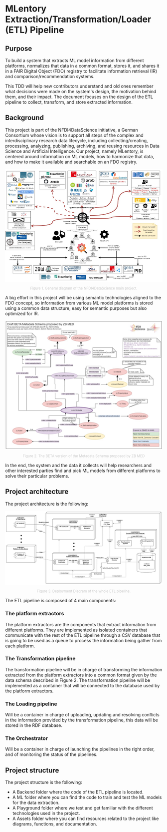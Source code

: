 # MLentory Extraction/Transformation/Loader (ETL) Pipeline 

## Purpose
To build a system that extracts ML model information from different platforms, normalizes that data in a common format, stores it, and shares it in a FAIR Digital Object (FDO) registry to facilitate information retrieval (IR) and comparison/recommendation systems.

This TDD will help new contributors understand and old ones remember what decisions were made on the system's design, the motivation behind them, and their impact. The document focuses on the design of the ETL pipeline to collect, transform, and store extracted information.

## Background
This project is part of the NFDI4DataScience initiative, a German Consortium whose vision is to support all steps of the complex and interdisciplinary research data lifecycle, including collecting/creating, processing, analyzing, publishing, archiving, and reusing resources in Data Science and Artificial Intelligence. Our project, namely MLentory, is centered around information on  ML models, how to harmonize that data, and how to make it available and searchable on an FDO registry.


<img src="Assets/Readme_images/NFDI4DataScience_structure.png"/>
<p style=" text-align: center; font-size: 0.8em; color: #cccccc">Figure 1. General diagram of the NFDI4DataScience main project.</p>

A big effort in this project will be using semantic technologies aligned to the FDO concept, so information from various ML model platforms is stored using a common data structure, easy for semantic purposes but also optimized for IR.

<img src="Assets/Readme_images/Metadata for ML models-ZB MED draft action-centric.jpg"/>
<p style="text-align: center; font-size: 0.8em; color: #cccccc">Figure 2. The BETA  version of the Metadata Schema proposed by ZB MED</p>

In the end, the system and the data it collects will help researchers and other interested parties find and pick ML models from different platforms to solve their particular problems.

## Project architecture

The project architecture is the following:

<img src="Assets/Readme_images/MLentory Backend TDD Diagrams-General ETL Deployment Diagram.jpg"/>
<p style="text-align: center; font-size: 0.8em; color: #cccccc">Figure 3. Deployment Diagram of the whole ETL pipeline.</p>

The ETL pipeline is composed of 4 main components:

### The platform extractors

The platform extractors are the components that extract information from different platforms. They are implemented as isolated containers that communicate with the rest of the ETL pipeline through a CSV database that is going to be used as a queue to process the information being gather from each platform.

### The Transformation pipeline

The transformation pipeline will be in charge of transforming the information extracted from the platform extractors into a common format given by the data schema described in Figure 2. The transformation pipeline will be implemented as a container that will be connected to the database used by the platform extractors.

### The Loading pipeline

Will be a container in charge of uploading, updating and resolving conflicts in the information provided by the transformation pipeline, this data will be stored in the RDF database.

### The Orchestrator

Will be a container in charge of launching the pipelines in the right order, and of monitoring the status of the pipelines.

## Project structure

The project structure is the following:

- A Backend folder where the code of the ETL pipeline is located.
- A ML folder where you can find the code to train and test the ML models for the data extraction.
- A Playground folder where we test and get familiar with the different technologies used in the project.
- A Assets folder where you can find resources related to the project like diagrams, functions, and documentation.

